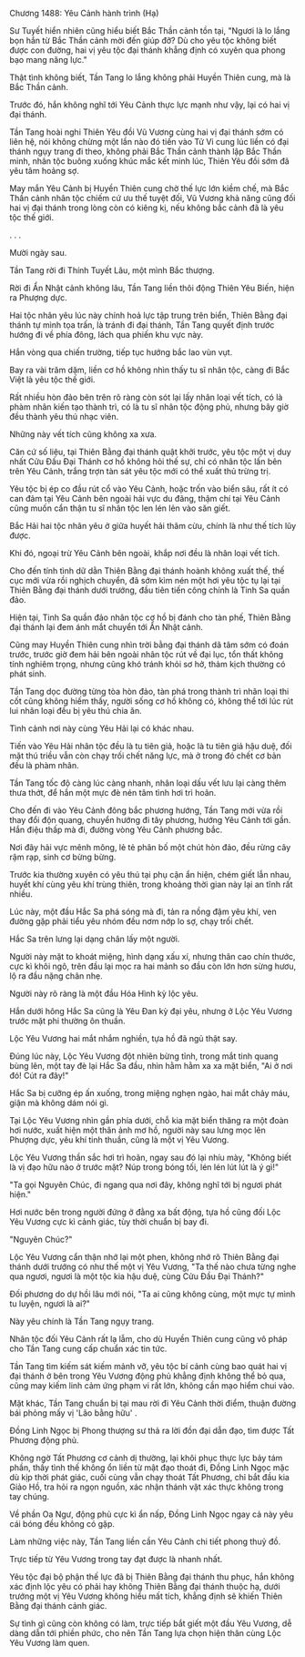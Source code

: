 




Chương 1488: Yêu Cảnh hành trình (Hạ)


Sư Tuyết hiển nhiên cũng hiểu biết Bắc Thần cảnh tồn tại, "Ngươi là lo lắng bọn hắn từ Bắc Thần cảnh mời đến giúp đỡ? Dù cho yêu tộc không biết được con đường, hai vị yêu tộc đại thánh khẳng định có xuyên qua phong bạo mang năng lực."

Thật tình không biết, Tần Tang lo lắng không phải Huyền Thiên cung, mà là Bắc Thần cảnh.

Trước đó, hắn không nghĩ tới Yêu Cảnh thực lực mạnh như vậy, lại có hai vị đại thánh.

Tần Tang hoài nghi Thiên Yêu đồi Vũ Vương cùng hai vị đại thánh sớm có liên hệ, nói không chừng một lần nào đó tiến vào Tử Vi cung lúc liền có đại thánh ngụy trang đi theo, không phải Bắc Thần cảnh thành lập Bắc Thần minh, nhân tộc buông xuống khúc mắc kết minh lúc, Thiên Yêu đồi sớm đã yêu tâm hoảng sợ.

May mắn Yêu Cảnh bị Huyền Thiên cung chờ thế lực lớn kiềm chế, mà Bắc Thần cảnh nhân tộc chiếm cứ ưu thế tuyệt đối, Vũ Vương khả năng cũng đối hai vị đại thánh trong lòng còn có kiêng kị, nếu không bắc cảnh đã là yêu tộc thế giới.

. . .

Mười ngày sau.

Tần Tang rời đi Thính Tuyết Lâu, một mình Bắc thượng.

Rời đi Ẩn Nhật cảnh không lâu, Tần Tang liền thôi động Thiên Yêu Biến, hiện ra Phượng dực.

Hai tộc nhân yêu lúc này chính hoả lực tập trung trên biển, Thiên Bằng đại thánh tự mình tọa trấn, là tránh đi đại thánh, Tần Tang quyết định trước hướng đi về phía đông, lách qua phiến khu vực này.

Hắn vòng qua chiến trường, tiếp tục hướng bắc lao vùn vụt.

Bay ra vài trăm dặm, liền cơ hồ không nhìn thấy tu sĩ nhân tộc, càng đi Bắc Việt là yêu tộc thế giới.

Rất nhiều hòn đảo bên trên rõ ràng còn sót lại lấy nhân loại vết tích, có là phàm nhân kiến tạo thành trì, có là tu sĩ nhân tộc động phủ, nhưng bây giờ đều thành yêu thú nhạc viên.

Những này vết tích cũng không xa xưa.

Căn cứ số liệu, tại Thiên Bằng đại thánh quật khởi trước, yêu tộc một vị duy nhất Cửu Đầu Đại Thánh cơ hồ không hỏi thế sự, chỉ có nhân tộc lấn bên trên Yêu Cảnh, trắng trợn tàn sát yêu tộc mới có thể xuất thủ trừng trị.

Yêu tộc bị ép co đầu rút cổ vào Yêu Cảnh, hoặc trốn vào biển sâu, rất ít có can đảm tại Yêu Cảnh bên ngoài hải vực du đãng, thậm chí tại Yêu Cảnh cũng muốn cẩn thận tu sĩ nhân tộc len lén lẻn vào săn giết.

Bắc Hải hai tộc nhân yêu ở giữa huyết hải thâm cừu, chính là như thế tích lũy được.

Khi đó, ngoại trừ Yêu Cảnh bên ngoài, khắp nơi đều là nhân loại vết tích.

Cho đến tính tình dữ dằn Thiên Bằng đại thánh hoành không xuất thế, thế cục mới vừa rồi nghịch chuyển, đã sớm kìm nén một hơi yêu tộc tụ lại tại Thiên Bằng đại thánh dưới trướng, đầu tiên tiến công chính là Tinh Sa quần đảo.

Hiện tại, Tinh Sa quần đảo nhân tộc cơ hồ bị đánh cho tàn phế, Thiên Bằng đại thánh lại đem ánh mắt chuyển tới Ẩn Nhật cảnh.

Cũng may Huyền Thiên cung nhìn trời bằng đại thánh dã tâm sớm có đoán trước, trước giờ đem hải bên ngoài nhân tộc rút về đại lục, tổn thất không tính nghiêm trọng, nhưng cũng khó tránh khỏi sơ hở, thảm kịch thường có phát sinh.

Tần Tang dọc đường từng tòa hòn đảo, tàn phá trong thành trì nhân loại thi cốt cũng không hiếm thấy, người sống cơ hồ không có, không thể tới lúc rút lui nhân loại đều bị yêu thú chia ăn.

Tình cảnh nơi này cùng Yêu Hải lại có khác nhau.

Tiến vào Yêu Hải nhân tộc đều là tu tiên giả, hoặc là tu tiên giả hậu duệ, đối mặt thú triều vẫn còn chạy trối chết năng lực, mà ở trong đó chết cơ bản đều là phàm nhân.

Tần Tang tốc độ càng lúc càng nhanh, nhân loại dấu vết lưu lại càng thêm thưa thớt, để hắn một mực đè nén tâm tình hơi trì hoãn.

Cho đến đi vào Yêu Cảnh đông bắc phương hướng, Tần Tang mới vừa rồi thay đổi độn quang, chuyển hướng đi tây phương, hướng Yêu Cảnh tới gần. Hắn điệu thấp mà đi, đường vòng Yêu Cảnh phương bắc.

Nơi đây hải vực mênh mông, lẻ tẻ phân bố một chút hòn đảo, đều rừng cây rậm rạp, sinh cơ bừng bừng.

Trước kia thường xuyên có yêu thú tại phụ cận ẩn hiện, chém giết lẫn nhau, huyết khí cùng yêu khí trùng thiên, trong khoảng thời gian này lại an tĩnh rất nhiều.

Lúc này, một đầu Hắc Sa phá sóng mà đi, tản ra nồng đậm yêu khí, ven đường gặp phải tiểu yêu nhóm đều nơm nớp lo sợ, chạy trối chết.

Hắc Sa trên lưng lại dạng chân lấy một người.

Người này mặt to khoát miệng, hình dạng xấu xí, nhưng thân cao chín thước, cực kì khôi ngô, trên đầu lại mọc ra hai mảnh so đầu còn lớn hơn sừng hươu, lộ ra đầu nặng chân nhẹ.

Người này rõ ràng là một đầu Hóa Hình kỳ lộc yêu.

Hắn dưới hông Hắc Sa cũng là Yêu Đan kỳ đại yêu, nhưng ở Lộc Yêu Vương trước mặt phi thường ôn thuần.

Lộc Yêu Vương hai mắt nhắm nghiền, tựa hồ đã ngủ thật say.

Đúng lúc này, Lộc Yêu Vương đột nhiên bừng tỉnh, trong mắt tinh quang bùng lên, một tay đè lại Hắc Sa đầu, nhìn hằm hằm xa xa mặt biển, "Ai ở nơi đó! Cút ra đây!"

Hắc Sa bị cưỡng ép ấn xuống, trong miệng nghẹn ngào, hai mắt chảy máu, giận mà không dám nói gì.

Tại Lộc Yêu Vương nhìn gần phía dưới, chỗ kia mặt biển thăng ra một đoàn hơi nước, xuất hiện một thân ảnh mơ hồ, người này sau lưng mọc lên Phượng dực, yêu khí tinh thuần, cũng là một vị Yêu Vương.

Lộc Yêu Vương thần sắc hơi trì hoãn, ngay sau đó lại nhíu mày, "Không biết là vị đạo hữu nào ở trước mặt? Núp trong bóng tối, lén lén lút lút là ý gì!"

"Ta gọi Nguyên Chúc, đi ngang qua nơi đây, không nghĩ tới bị ngươi phát hiện."

Hơi nước bên trong người đứng ở đằng xa bất động, tựa hồ cũng đối Lộc Yêu Vương cực kì cảnh giác, tùy thời chuẩn bị bay đi.

"Nguyên Chúc?"

Lộc Yêu Vương cẩn thận nhớ lại một phen, không nhớ rõ Thiên Bằng đại thánh dưới trướng có như thế một vị Yêu Vương, "Ta thế nào chưa từng nghe qua ngươi, ngươi là một tộc kia hậu duệ, cùng Cửu Đầu Đại Thánh?"

Đối phương do dự hồi lâu mới nói, "Ta ai cũng không cùng, một mực tự mình tu luyện, ngươi là ai?"

Này yêu chính là Tần Tang ngụy trang.

Nhân tộc đối Yêu Cảnh rất lạ lẫm, cho dù Huyền Thiên cung cũng vô pháp cho Tần Tang cung cấp chuẩn xác tin tức.

Tần Tang tìm kiếm sát kiếm mảnh vỡ, yêu tộc bí cảnh cùng bao quát hai vị đại thánh ở bên trong Yêu Vương động phủ khẳng định không thể bỏ qua, cũng may kiếm linh cảm ứng phạm vi rất lớn, không cần mạo hiểm chui vào.

Mặt khác, Tần Tang chuẩn bị tại mau rời đi Yêu Cảnh thời điểm, thuận đường bái phỏng mấy vị 'Lão bằng hữu' .

Đồng Linh Ngọc bị Phong thượng sư thả ra lời đồn đại dẫn đạo, tìm được Tất Phương động phủ.

Không ngờ Tất Phương cơ cảnh dị thường, lại khôi phục thực lực bảy tám phần, thấy tình thế không ổn liền từ mật đạo thoát đi, Đồng Linh Ngọc mặc dù kịp thời phát giác, cuối cùng vẫn chạy thoát Tất Phương, chỉ bắt đầu kia Giảo Hồ, tra hỏi ra ngọn nguồn, xác nhận thánh vật xác thực không trong tay chúng.

Về phần Oa Ngư, động phủ cực kì ẩn nấp, Đồng Linh Ngọc ngay cả này yêu cái bóng đều không có gặp.

Làm những việc này, Tần Tang liền cần Yêu Cảnh chi tiết phong thuỷ đồ.

Trực tiếp từ Yêu Vương trong tay đạt được là nhanh nhất.

Yêu tộc đại bộ phận thế lực đã bị Thiên Bằng đại thánh thu phục, hắn không xác định lộc yêu có phải hay không Thiên Bằng đại thánh thuộc hạ, dưới trướng một vị Yêu Vương không hiểu mất tích, khẳng định sẽ khiến Thiên Bằng đại thánh cảnh giác.

Sự tình gì cũng còn không có làm, trực tiếp bắt giết một đầu Yêu Vương, dễ dàng dẫn tới phiền phức, cho nên Tần Tang lựa chọn hiện thân cùng Lộc Yêu Vương làm quen.




